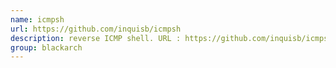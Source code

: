 ```yaml
---
name: icmpsh
url: https://github.com/inquisb/icmpsh
description: reverse ICMP shell. URL : https://github.com/inquisb/icmpsh Groups : blackarch blackarch-backdoor blackarch-networking
group: blackarch
---
```

